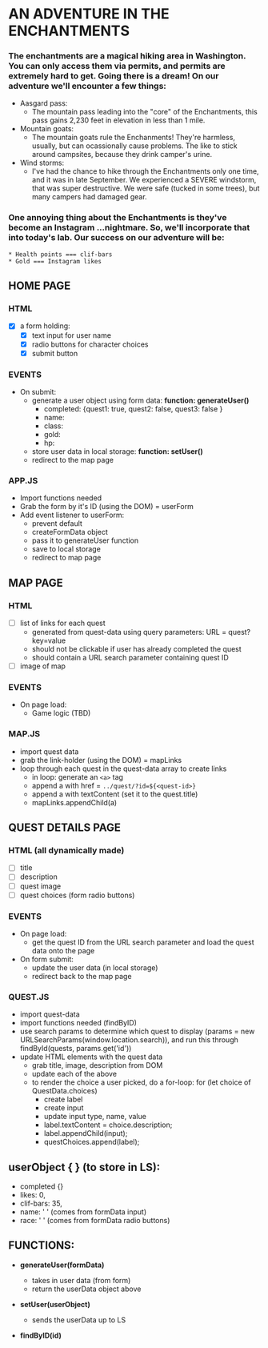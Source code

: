 # AN ADVENTURE IN THE ENCHANTMENTS

### The enchantments are a magical hiking area in Washington. You can only access them via permits, and permits are extremely hard to get. Going there is a dream! On our adventure we'll encounter a few things: 
* Aasgard pass: 
    * The mountain pass leading into the "core" of the Enchantments, this pass gains 2,230 feet in elevation in less than 1 mile. 
* Mountain goats: 
    * The mountain goats rule the Enchanments! They're harmless, usually, but can ocassionally cause problems. The like to stick around campsites, because they drink camper's urine. 
* Wind storms: 
    * I've had the chance to hike through the Enchantments only one time, and it was in late September. We experienced a SEVERE windstorm, that was super destructive. We were safe (tucked in some trees), but many campers had damaged gear. 

### One annoying thing about the Enchantments is they've become an Instagram ...nightmare. So, we'll incorporate that into today's lab. Our success on our adventure will be: 
    * Health points === clif-bars
    * Gold === Instagram likes

## HOME PAGE
### HTML 
- [x] a form holding: 
    - [x] text input for user name
    - [x] radio buttons for character choices 
    - [x] submit button

### EVENTS
* On submit: 
    * generate a user object using form data: **function: generateUser()**
        * completed: {quest1: true, quest2: false, quest3: false }
        * name: 
        * class: 
        * gold: 
        * hp: 
    * store user data in local storage: **function: setUser()** 
    * redirect to the map page 

### APP.JS
* Import functions needed 
* Grab the form by it's ID (using the DOM) = userForm 
* Add event listener to userForm: 
    * prevent default
    * createFormData object
    * pass it to generateUser function 
    * save to local storage
    * redirect to map page 

## MAP PAGE
### HTML
- [ ] list of links for each quest 
    * generated from quest-data using query parameters: URL = quest?key=value
    * should not be clickable if user has already completed the quest
    * should contain a URL search parameter containing quest ID
- [ ] image of map 
### EVENTS
* On page load:     
    * Game logic (TBD)
### MAP.JS
* import quest data
* grab the link-holder (using the DOM) = mapLinks
* loop through each quest in the quest-data array to create links
    * in loop: generate an `<a>` tag 
    * append a with href = `../quest/?id=${<quest-id>}`
    * append a with textContent (set it to the quest.title)
    * mapLinks.appendChild(a)

## QUEST DETAILS PAGE
### HTML (all dynamically made)
- [ ] title
- [ ] description 
- [ ] quest image
- [ ] quest choices (form radio buttons)

### EVENTS
* On page load: 
    * get the quest ID from the URL search parameter and load the quest data onto the page 
* On form submit: 
    * update the user data (in local storage)
    * redirect back to the map page 
### QUEST.JS
* import quest-data
* import functions needed (findByID)
* use search params to determine which quest to display (params = new URLSearchParams(window.location.search)), and run this through findById(quests, params.get('id'))
* update HTML elements with the quest data 
    * grab title, image, description from DOM
    * update each of the above
    * to render the choice a user picked, do a for-loop: for (let choice of QuestData.choices)
        * create label
        * create input
        * update input type, name, value
        * label.textContent = choice.description;
        * label.appendChild(input); 
        * questChoices.append(label); 


## userObject { } (to store in LS): 
* completed {} 
* likes: 0, 
* clif-bars: 35, 
* name: ' ' (comes from formData input)
* race: ' ' (comes from formData radio buttons)

## FUNCTIONS: 
* **generateUser(formData)** 
    * takes in user data (from form) 
    * return the userData object above 

* **setUser(userObject)** 
    * sends the userData up to LS

* **findByID(id)**